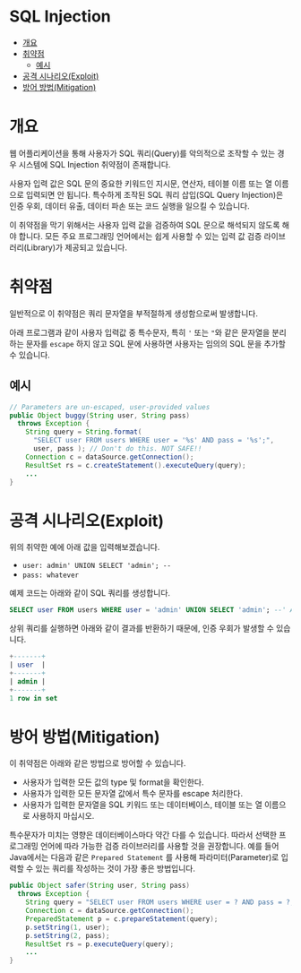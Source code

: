# SQL Injection

- [개요]()
- [취약점]()
  - [예시]()
- [공격 시나리오(Exploit)]()
- [방어 방법(Mitigation)]()

# 개요
웹 어플리케이션을 통해 사용자가 SQL 쿼리(Query)를 악의적으로 조작할 수 있는 경우 시스템에 SQL Injection 취약점이 존재합니다.

사용자 입력 값은 SQL 문의 중요한 키워드인 지시문, 연산자, 테이블 이름 또는 열 이름으로 입력되면 안 됩니다. 특수하게 조작된 SQL 쿼리 삽입(SQL Query Injection)은 인증 우회, 데이터 유출, 데이터 파손 또는 코드 실행을 일으킬 수 있습니다.

이 취약점을 막기 위해서는 사용자 입력 값을 검증하여 SQL 문으로 해석되지 않도록 해야 합니다. 모든 주요 프로그래밍 언어에서는 쉽게 사용할 수 있는 입력 값 검증 라이브러리(Library)가 제공되고 있습니다.

# 취약점
일반적으로 이 취약점은 쿼리 문자열을 부적절하게 생성함으로써 발생합니다.

아래 프로그램과 같이 사용자 입력값 중 특수문자, 특히 `'` 또는 `"`와 같은 문자열을 분리하는 문자를 `escape` 하지 않고 SQL 문에 사용하면 사용자는 임의의 SQL 문을 추가할 수 있습니다.

## 예시
```java
// Parameters are un-escaped, user-provided values
public Object buggy(String user, String pass) 
  throws Exception {
    String query = String.format(
      "SELECT user FROM users WHERE user = '%s' AND pass = '%s';", 
      user, pass ); // Don't do this. NOT SAFE!!
    Connection c = dataSource.getConnection();
    ResultSet rs = c.createStatement().executeQuery(query);
    ...
}
```

# 공격 시나리오(Exploit)
위의 취약한 예에 아래 값을 입력해보겠습니다.

- `user: admin' UNION SELECT 'admin'; --`
- `pass: whatever`

예제 코드는 아래와 같이 SQL 쿼리를 생성합니다.

```sql
SELECT user FROM users WHERE user = 'admin' UNION SELECT 'admin'; --' AND pass = 'whatever';
```

상위 쿼리를 실행하면 아래와 같이 결과를 반환하기 때문에, 인증 우회가 발생할 수 있습니다.

```sql
+-------+
| user  |
+-------+
| admin |
+-------+
1 row in set
```

# 방어 방법(Mitigation)
이 취약점은 아래와 같은 방법으로 방어할 수 있습니다.

- 사용자가 입력한 모든 값의 type 및 format을 확인한다.
- 사용자가 입력한 모든 문자열 값에서 특수 문자를 escape 처리한다.
- 사용자가 입력한 문자열을 SQL 키워드 또는 데이터베이스, 테이블 또는 열 이름으로 사용하지 마십시오.

특수문자가 미치는 영향은 데이터베이스마다 약간 다를 수 있습니다. 따라서 선택한 프로그래밍 언어에 따라 가능한 검증 라이브러리를 사용할 것을 권장합니다. 예를 들어 Java에서는 다음과 같은 `Prepared Statement` 를 사용해 파라미터(Parameter)로 입력할 수 있는 쿼리를 작성하는 것이 가장 좋은 방법입니다.

```java
public Object safer(String user, String pass) 
  throws Exception {
    String query = "SELECT user FROM users WHERE user = ? AND pass = ?;"
    Connection c = dataSource.getConnection();
    PreparedStatement p = c.prepareStatement(query);
    p.setString(1, user);
    p.setString(2, pass);
    ResultSet rs = p.executeQuery(query);
    ...
}
```
